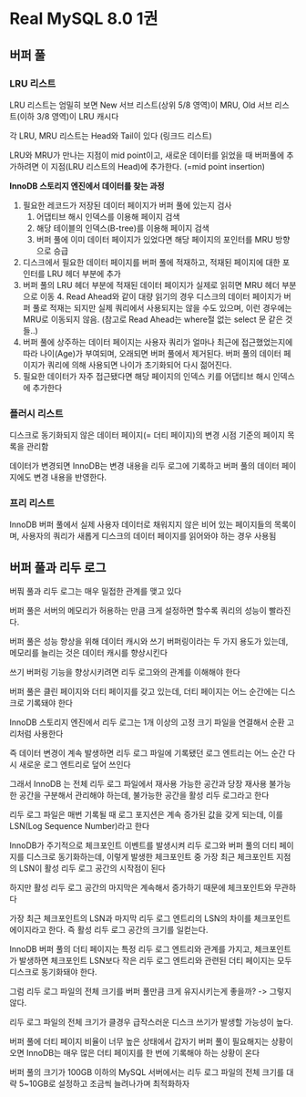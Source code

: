 # Real MySQL 8.0 1권

## 버퍼 풀
### LRU 리스트
LRU 리스트는 엄밀히 보면 New 서브 리스트(상위 5/8 영역)이 MRU, Old 서브 리스트(이하 3/8 영역)이 LRU 캐시다

각 LRU, MRU 리스트는 Head와 Tail이 있다 (링크드 리스트)

LRU와 MRU가 만나는 지점이 mid point이고, 새로운 데이터를 읽었을 때 버퍼풀에 추가하려면 이 지점(LRU 리스트의 Head)에 추가한다. (=mid point insertion)

**InnoDB 스토리지 엔진에서 데이터를 찾는 과정**
1. 필요한 레코드가 저장된 데이터 페이지가 버퍼 풀에 있는지 검사
   1. 어댑티브 해시 인덱스를 이용해 페이지 검색
   2. 해당 테이블의 인덱스(B-tree)를 이용해 페이지 검색
   3. 버퍼 풀에 이미 데이터 페이지가 있었다면 해당 페이지의 포인터를 MRU 방향으로 승급
2. 디스크에서 필요한 데이터 페이지를 버퍼 풀에 적재하고, 적재된 페이지에 대한 포인터를 LRU 헤더 부분에 추가
3. 버퍼 풀의 LRU 헤더 부분에 적재된 데이터 페이지가 실제로 읽히면 MRU 헤더 부분으로 이동
   4. Read Ahead와 같이 대량 읽기의 경우 디스크의 데이터 페이지가 버퍼 풀로 적재는 되지만 실제 쿼리에서 사용되지는 않을 수도 있으며, 이런 경우에는 MRU로 이동되지 않음. (참고로 Read Ahead는 where절 없는 select 문 같은 것들..)
5. 버퍼 풀에 상주하는 데이터 페이지는 사용자 쿼리가 얼마나 최근에 접근했었는지에 따라 나이(Age)가 부여되며, 오래되면 버퍼 풀에서 제거된다. 버퍼 풀의 데이터 페이지가 쿼리에 의해 사용되면 나이가 초기화되어 다시 젊어진다.
6. 필요한 데이터가 자주 접근됐다면 해당 페이지의 인덱스 키를 어댑티브 해시 인덱스에 추가한다

### 플러시 리스트
디스크로 동기화되지 않은 데이터 페이지(= 더티 페이지)의 변경 시점 기준의 페이지 목록을 관리함

데이터가 변경되면 InnoDB는 변경 내용을 리두 로그에 기록하고 버퍼 풀의 데이터 페이지에도 변경 내용을 반영한다.

### 프리 리스트
InnoDB 버퍼 풀에서 실제 사용자 데이터로 채워지지 않은 비어 있는 페이지들의 목록이며, 사용자의 쿼리가 새롭게 디스크의 데이터 페이지를 읽어와야 하는 경우 사용됨

## 버퍼 풀과 리두 로그
버풔 풀과 리두 로그는 매우 밀접한 관계를 맺고 있다

버퍼 풀은 서버의 메모리가 허용하는 만큼 크게 설정하면 할수록 쿼리의 성능이 빨라진다.

버퍼 풀은 성능 향상을 위해 데이터 캐시와 쓰기 버퍼링이라는 두 가지 용도가 있는데, 메모리를 늘리는 것은 데이터 캐시를 향상시킨다

쓰기 버퍼링 기능을 향상시키려면 리두 로그와의 관계를 이해해야 한다

버퍼 풀은 클린 페이지와 더티 페이지를 갖고 있는데, 더티 페이지는 어느 순간에는 디스크로 기록돼야 한다

InnoDB 스토리지 엔진에서 리두 로그는 1개 이상의 고정 크기 파일을 연결해서 순환 고리처럼 사용한다

즉 데이터 변경이 계속 발생하면 리두 로그 파일에 기록됐던 로그 엔트리는 어느 순간 다시 새로운 로그 엔트리로 덮어 쓰인다

그래서 InnoDB 는 전체 리두 로그 파일에서 재사용 가능한 공간과 당장 재사용 불가능한 공간을 구분해서 관리해야 하는데, 불가능한 공간을 활성 리두 로그라고 한다

리두 로그 파일은 매번 기록될 때 로그 포지션은 계속 증가된 값을 갖게 되는데, 이를 LSN(Log Sequence Number)라고 한다

InnoDB가 주기적으로 체크포인트 이벤트를 발생시켜 리두 로그와 버퍼 풀의 더티 페이지를 디스크로 동기화하는데, 이렇게 발생한 체크포인트 중 가장 최근 체크포인트 지점의 LSN이 활성 리두 로그 공간의 시작점이 된다

하지만 활성 리두 로그 공간의 마지막은 계속해서 증가하기 때문에 체크포인트와 무관하다

가장 최근 체크포인트의 LSN과 마지막 리두 로그 엔트리의 LSN의 차이를 체크포인트 에이지라고 한다. 즉 활성 리두 로그 공간의 크기를 일컫는다.

InnoDB 버퍼 풀의 더티 페이지는 특정 리두 로그 엔트리와 관계를 가지고, 체크포인트가 발생하면 체크포인트 LSN보다 작은 리두 로그 엔트리와 관련된 더티 페이지는 모두 디스크로 동기화돼야 한다.

그럼 리두 로그 파일의 전체 크기를 버퍼 풀만큼 크게 유지시키는게 좋을까? -> 그렇지 않다.

리두 로그 파일의 전체 크기가 클경우 급작스러운 디스크 쓰기가 발생할 가능성이 높다.

버퍼 풀에 더티 페이지 비율이 너무 높은 상태에서 갑자기 버퍼 풀이 필요해지는 상황이 오면 InnoDB는 매우 많은 더티 페이지를 한 번에 기록해야 하는 상황이 온다

버퍼 풀의 크기가 100GB 이하의 MySQL 서버에서는 리두 로그 파일의 전체 크기를 대략 5~10GB로 설정하고 조금씩 늘려나가며 최적화하자
